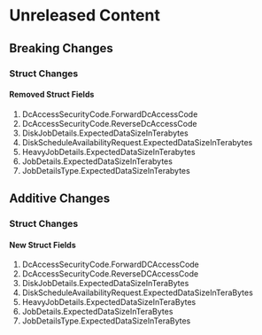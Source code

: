 # Unreleased Content

## Breaking Changes

### Struct Changes

#### Removed Struct Fields

1. DcAccessSecurityCode.ForwardDcAccessCode
1. DcAccessSecurityCode.ReverseDcAccessCode
1. DiskJobDetails.ExpectedDataSizeInTerabytes
1. DiskScheduleAvailabilityRequest.ExpectedDataSizeInTerabytes
1. HeavyJobDetails.ExpectedDataSizeInTerabytes
1. JobDetails.ExpectedDataSizeInTerabytes
1. JobDetailsType.ExpectedDataSizeInTerabytes

## Additive Changes

### Struct Changes

#### New Struct Fields

1. DcAccessSecurityCode.ForwardDCAccessCode
1. DcAccessSecurityCode.ReverseDCAccessCode
1. DiskJobDetails.ExpectedDataSizeInTeraBytes
1. DiskScheduleAvailabilityRequest.ExpectedDataSizeInTeraBytes
1. HeavyJobDetails.ExpectedDataSizeInTeraBytes
1. JobDetails.ExpectedDataSizeInTeraBytes
1. JobDetailsType.ExpectedDataSizeInTeraBytes
